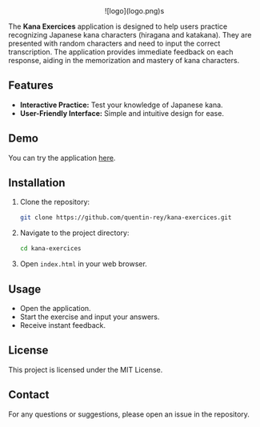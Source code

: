 <div align="center">
![logo](logo.png)s
</div>

The **Kana Exercices** application is designed to help users practice recognizing Japanese kana characters (hiragana and katakana). They are presented with random characters and need to input the correct transcription. The application provides immediate feedback on each response, aiding in the memorization and mastery of kana characters.

## Features

- **Interactive Practice:** Test your knowledge of Japanese kana.
- **User-Friendly Interface:** Simple and intuitive design for ease.

## Demo

You can try the application [here](https://quentin-rey.github.io/kana-exercices/).

## Installation

1. Clone the repository:

    ```sh
    git clone https://github.com/quentin-rey/kana-exercices.git
    ```

2. Navigate to the project directory:

    ```sh
    cd kana-exercices
    ```

3. Open `index.html` in your web browser.

## Usage

- Open the application.
- Start the exercise and input your answers.
- Receive instant feedback.

## License

This project is licensed under the MIT License.

## Contact

For any questions or suggestions, please open an issue in the repository.
